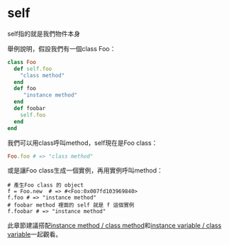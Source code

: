 # self

self指的就是我們物件本身

舉例說明，假設我們有一個class Foo：
```ruby
class Foo
  def self.foo
  	"class method"
  end
  def foo
 	 "instance method"
  end
  def foobar
  	self.foo
  end
end
```
我們可以用class呼叫method，self現在是Foo class：
```ruby
Foo.foo # => "class method"
```
或是讓Foo class生成一個實例，再用實例呼叫method：
```
# 產生Foo class 的 object
f = Foo.new  # => #<Foo:0x007fd103969840>
f.foo # => "instance method"
# foobar method 裡面的 self 就是 f 這個實例
f.foobar # => "instance method"
```

此章節建議搭配[instance method / class method](instance_method_class_method.md)和[instance variable / class variable](instance_variable_class_variable.md)一起觀看。
